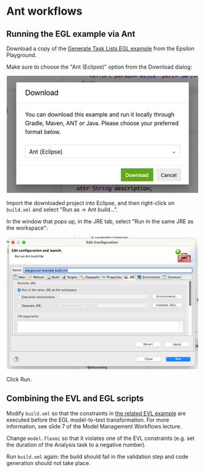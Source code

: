 # Ant workflows

## Running the EGL example via Ant

Download a copy of the [Generate Task Lists EGL example](https://eclipse.dev/epsilon/playground/?egx) from the Epsilon Playground.

Make sure to choose the "Ant (Eclipse)" option from the Download dialog:

!["Download" dialog in the Epsilon Playground](./playground-download.png)

Import the downloaded project into Eclipse, and then right-click on `build.xml` and select "Run as -> Ant build...".

In the window that pops up, in the JRE tab, select "Run in the same JRE as the workspace":

![Ant launch configuration dialog, showing the "Run in the same JRE" option](./ant-run-from-same-jre.png)

Click Run.

## Combining the EVL and EGL scripts

Modify `build.xml` so that the constraints in [the related EVL example](https://eclipse.dev/epsilon/playground/?evl) are executed before the EGL model-to-text transformation. For more information, see slide 7 of the Model Management Workflows lecture.

Change `model.flexmi` so that it violates one of the EVL constraints (e.g. set the duration of the Analysis task to a negative number).

Run `build.xml` again: the build should fail in the validation step and code generation should not take place.
